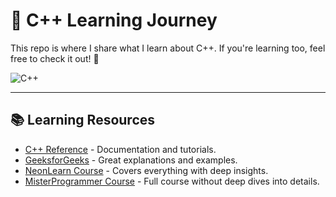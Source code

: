 # 🚀 C++ Learning Journey

This repo is where I share what I learn about C++. If you're learning too, feel free to check it out! 🚀

![C++](https://img.shields.io/badge/C%2B%2B-Learning-blue?style=for-the-badge&logo=c%2B%2B)

---

## 📚 Learning Resources

- [C++ Reference](https://cplusplus.com/) - Documentation and tutorials.
- [GeeksforGeeks](https://www.geeksforgeeks.org/c-plus-plus/) - Great explanations and examples.
- [NeonLearn Course](https://youtube.com/playlist?list=PLTEzTFAAzxQ5iUo9xD-5HlM-stLDyidpg&si=lbYlPdJuJrHDh2GS) - Covers everything with deep insights.
- [MisterProgrammer Course](https://youtube.com/playlist?list=PLSccONlqbvwfC6IADl8ePIUM-lM9ghDsQ&si=dV5ZrbDXEDWfLIVa) - Full course without deep dives into details.
